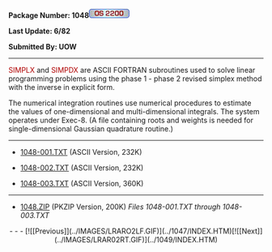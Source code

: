 <x-sas-window top="278" bottom="644" left="112" right="642">



<b>Package Number: 1048</b>![](../IMAGES/OS2200.JPG)


<b>Last Update: 6/82</b>


<b>Submitted By: UOW</b>


&#10;
- - -
<font color="#AF0000">SIMPLX</font> and <font color="#AF0000">SIMPDX</font> are ASCII FORTRAN subroutines used to
solve linear programming problems using the phase 1 - phase 2 revised
simplex method with the inverse in explicit form.


The numerical integration routines use numerical procedures to
estimate the values of one-dimensional and multi-dimensional
integrals. The system operates under Exec-8. (A file containing roots
and weights is needed for single-dimensional Gaussian quadrature
routine.)


&#10;
- - -



   
- [1048-001.TXT](1048-001.TXT)
       (ASCII Version, 232K)
    
    
       
- [1048-002.TXT](1048-002.TXT)
       (ASCII Version, 232K)
    
    
       
- [1048-003.TXT](1048-003.TXT)
       (ASCII Version, 360K)


&#10;
- - -



   
- [1048.ZIP](1048.ZIP)
       (PKZIP Version, 200K) <i>Files 1048-001.TXT through
       1048-003.TXT</i>


<center>
- - -
[![[Previous]](../IMAGES/LRARO2LF.GIF)](../1047/INDEX.HTM)[![[Next]](../IMAGES/LRAR02RT.GIF)](../1049/INDEX.HTM)
</center>


</x-sas-window>